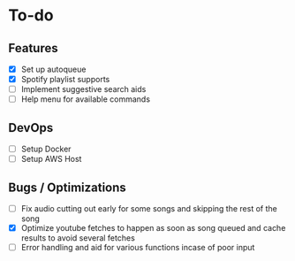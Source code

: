 # To-do
## Features
- [x] Set up autoqueue
- [x] Spotify playlist supports
- [ ] Implement suggestive search aids
- [ ] Help menu for available commands

## DevOps
- [ ] Setup Docker
- [ ] Setup AWS Host

## Bugs / Optimizations
- [ ] Fix audio cutting out early for some songs and skipping the rest of the song
- [x] Optimize youtube fetches to happen as soon as song queued and cache results to avoid several fetches
- [ ] Error handling and aid for various functions incase of poor input